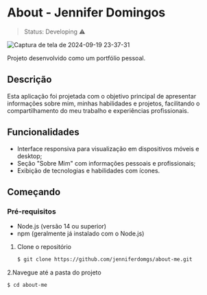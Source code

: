 # About - Jennifer Domingos
> Status: Developing ⚠️

![Captura de tela de 2024-09-19 23-37-31](https://github.com/user-attachments/assets/3a50aa7b-405e-435b-bffb-a1fb1f4a9dcf)

Projeto desenvolvido como um portfólio pessoal.

## Descrição

Esta aplicação foi projetada com o objetivo principal de apresentar informações sobre mim, minhas habilidades e projetos, facilitando o compartilhamento do meu trabalho e experiências profissionais.

## Funcionalidades

- Interface responsiva para visualização em dispositivos móveis e desktop;
- Seção "Sobre Mim" com informações pessoais e profissionais;
- Exibição de tecnologias e habilidades com ícones.

## Começando

### Pré-requisitos

- Node.js (versão 14 ou superior)
- npm (geralmente já instalado com o Node.js)

1. Clone o repositório

   ```bash
   $ git clone https://github.com/jenniferdomgs/about-me.git
2.Navegue até a pasta do projeto   

   ```bash
   $ cd about-me



